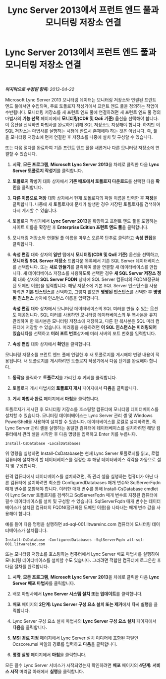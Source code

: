 ﻿---
title: Lync Server 2013에서 프런트 엔드 풀과 모니터링 저장소 연결
TOCTitle: 프런트 엔드 풀과 모니터링 저장소 연결
ms:assetid: d3a20d5e-3f24-4cff-bc9b-4f84fea30e6b
ms:mtpsurl: https://technet.microsoft.com/ko-kr/library/JJ205271(v=OCS.15)
ms:contentKeyID: 49305130
ms.date: 08/10/2015
mtps_version: v=OCS.15
ms.translationtype: HT
---

# Lync Server 2013에서 프런트 엔드 풀과 모니터링 저장소 연결

 

_**마지막으로 수정된 항목:** 2013-04-22_

Microsoft Lync Server 2013 모니터링 데이터는 모니터링 저장소와 연결된 프런트 엔드 풀에서만 수집되며, 주로 토폴로지 작성기에서 프런트 엔드 풀을 정의하는 작업이 수반됩니다. 모니터링 저장소를 새 프런트 엔드 풀에 연결하려면 새 프런트 엔드 풀 정의 마법사의 **기능 선택** 페이지에서 **모니터링(CDR 및 QoE 기준)** 옵션을 선택해야 합니다. 이 옵션을 선택하면 마법사를 완료하기 위해 SQL 저장소도 지정해야 합니다. 하지만 이 SQL 저장소는 마법사를 실행하는 시점에 반드시 존재해야 하는 것은 아닙니다. 즉, 풀을 모니터링 저장소에 먼저 연결한 후 저장소를 나중에 설치 및 구성할 수 있습니다.

또는 다음 절차를 완료하여 기존 프런트 엔드 풀을 새롭거나 다른 모니터링 저장소에 연결할 수 있습니다.

1.  **시작**, **모든 프로그램**, **Microsoft Lync Server 2013**을 차례로 클릭한 다음 **Lync Server 토폴로지 작성기**를 클릭합니다.

2.  **토폴로지 작성기** 대화 상자에서 **기존 배포에서 토폴로지 다운로드**를 선택한 다음 **확인**을 클릭합니다.

3.  **다른 이름으로 저장** 대화 상자에서 현재 토폴로지의 파일 이름을 입력한 후 **저장**을 클릭합니다. 나중에 새 토폴로지에 문제가 발생한 경우 저장된 토폴로지를 검색하여 다시 게시할 수 있습니다.

4.  토폴로지 작성기에서 **Lync Server 2013**을 확장하고 프런트 엔드 풀을 포함하는 사이트 이름을 확장한 후 **Enterprise Edition 프런트 엔드 풀**을 클릭합니다.

5.  모니터링 저장소와 연결될 풀 이름을 마우스 오른쪽 단추로 클릭하고 **속성 편집**을 클릭합니다.

6.  **속성 편집** 대화 상자의 **일반** 탭에서 **모니터링(CDR 및 QoE 기준)** 옵션을 선택하고, **모니터링 SQL Server 저장소** 드롭다운 목록에서 기존 SQL Server 데이터베이스를 선택합니다. 또는 **새로 만들기**를 클릭하여 풀을 연결할 새 데이터베이스를 만듭니다. 새 데이터베이스 저장소를 사용하도록 선택한 경우 **새 SQL Server 저장소 정의** 대화 상자의 **SQL Server FQDN** 상자에 SQL Server 컴퓨터의 FQDN(정규화된 도메인 이름)을 입력합니다. 해당 저장소에 기본 SQL Server 인스턴스를 사용하려면 **기본 인스턴스**를 선택하고, 그렇지 않으면 **명명된 인스턴스**를 선택한 후 **명명된 인스턴스** 상자에 인스턴스 이름을 입력합니다.
    
    **속성 편집** 대화 상자에서 모니터링 데이터베이스의 SQL 미러를 만들 수 있는 옵션도 제공됩니다. SQL 미러를 사용하면 모니터링 데이터베이스의 두 복사본을 유지 관리하여 한 복사본은 모니터링 저장소에 저장하고, 다른 한 복사본은 SQL 미러 컴퓨터에 저장할 수 있습니다. 미러링을 사용하려면 **이 SQL 인스턴스는 미러링되어 있습니다**를 선택하고 **미러 포트 번호**상자에 미러 서버의 포트 번호를 입력합니다.

7.  **속성 편집** 대화 상자에서 **확인**을 클릭합니다.

모니터링 저장소를 프런트 엔드 풀에 연결한 후 새 토폴로지를 게시해야 변경 내용이 적용됩니다. 새 토폴로지를 게시하려면 토폴로지 작성기에서 다음 단계를 완료해야 합니다.

1.  **동작**을 클릭하고 **토폴로지**를 가리킨 후 **게시**를 클릭합니다.

2.  토폴로지 게시 마법사의 **토폴로지 게시** 페이지에서 **다음**을 클릭합니다.

3.  **게시 마법사 완료** 페이지에서 **마침**을 클릭합니다.

토폴로지가 게시된 후 모니터링 저장소를 호스팅할 컴퓨터에 모니터링 데이터베이스를 설치할 수 있습니다. 모니터링 데이터베이스는 Lync Server 관리 셸 및 Windows PowerShell을 사용하여 설치할 수 있습니다. 데이터베이스를 로컬로 설치하려면, 즉 Lync Server 관리 셸을 실행하는 동일한 컴퓨터에 데이터베이스를 설치하려면 해당 컴퓨터에서 관리 셸을 시작한 후 다음 명령을 입력하고 Enter 키를 누릅니다.

    Install-CsDatabase -LocalDatabases

위 명령을 실행하면 Install-CsDatabase는 현재 Lync Server 토폴로지를 읽고, 로컬 컴퓨터에 설치해야 할 데이터베이스를 결정한 후 해당 데이터베이스 각각을 자동으로 설치 및 구성합니다.

원격 컴퓨터에서 데이터베이스를 설치하려면, 즉 관리 셸을 실행하는 컴퓨터가 아닌 다른 컴퓨터에 설치하려면 최소한 ConfiguredDatabases 매개 변수와 SqlServerFqdn 매개 변수를 포함해야 합니다. 이러한 매개 변수를 통해 Install-CsDatabase cmdlet이 Lync Server 토폴로지를 검색하고 SqlServerFqdn 매개 변수로 지정된 컴퓨터에 필수 데이터베이스를 설치 및 구성할 수 있습니다. SqlServerFqdn 매개 변수는 데이터베이스가 설치된 컴퓨터의 FQDN(정규화된 도메인 이름)을 나타내는 매개 변수 값을 사용해야 합니다.

예를 들어 다음 명령을 실행하면 atl-sql-001.litwareinc.com 컴퓨터에 모니터링 데이터베이스가 설치됩니다.

    Install-CsDatabase -ConfiguredDatabases -SqlServerFqdn atl-sql-001.litwareinc.com

또는 모니터링 저장소를 호스팅하는 컴퓨터에서 Lync Server 배포 마법사를 실행하여 모니터링 데이터베이스를 설치할 수도 있습니다. 그러려면 적합한 컴퓨터에 로그온한 후 다음 절차를 완료합니다.

1.  **시작**, **모든 프로그램**, **Microsoft Lync Server 2013**을 차례로 클릭한 다음 **Lync Server 배포 마법사**를 클릭합니다.

2.  배포 마법사에서 **Lync Server 시스템 설치 또는 업데이트**를 클릭합니다.

3.  **배포** 페이지의 **2단계: Lync Server 구성 요소 설치 또는 제거**에서 **다시 실행**을 클릭합니다.

4.  Lync Server 구성 요소 설치 마법사의 **Lync Server 구성 요소 설치** 페이지에서 **다음**을 클릭합니다.

5.  **MSI 경로 지정** 페이지에서 Lync Server 설치 미디어에 포함된 파일인 Ocscore.msi 파일의 경로를 입력하고 **다음**을 클릭합니다.

6.  **명령 실행** 페이지에서 **마침**을 클릭합니다.

모든 필수 Lync Server 서비스가 시작되었는지 확인하려면 **배포** 페이지의 **4단계: 서비스 시작** 머리글 아래에서 **실행**을 클릭합니다.

